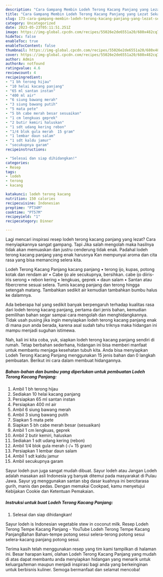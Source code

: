 ```yaml
---
description: "Cara Gampang Membin Lodeh Terong Kacang Panjang yang Lezat Sekali}"
title: "Cara Gampang Membin Lodeh Terong Kacang Panjang yang Lezat Sekali}"
slug: 173-cara-gampang-membin-lodeh-terong-kacang-panjang-yang-lezat-sekali
category: Uncategorized
date: 2023-05-23T05:11:51.251Z
image: https://img-global.cpcdn.com/recipes/55026e2de6551a20/680x482cq70/lodeh-terong-kacang-panjang-foto-resep-utama.jpg
hideToc: false
enableToc: true
enableTocContent: false
thumbnail: https://img-global.cpcdn.com/recipes/55026e2de6551a20/680x482cq70/lodeh-terong-kacang-panjang-foto-resep-utama.jpg
cover: https://img-global.cpcdn.com/recipes/55026e2de6551a20/680x482cq70/lodeh-terong-kacang-panjang-foto-resep-utama.jpg
author: Admin
authorAv: notfound
ratingvalue: 4.6
reviewcount: 4
recipeingredient:
- "1 bh terong hijau"
- "10 helai kacang panjang"
- "65 ml santan instan"
- "400 ml air"
- "6 siung bawang merah"
- "3 siung bawang putih"
- "5 mata pete"
- "5 bh cabe merah besar sesuaikan"
- "1 cm lengkuas geprek"
- "2 butir kemiri haluskan"
- "1 sdt udang kering rebon"
- "1/4 blok gula merah  15 gram"
- "1 lembar daun salam"
- "1 sdt kaldu jamur"
- "secukupnya garam"
recipeinstructions:

- "Selesai dan siap dihidangkan!"
categories:
- Resep
tags:
- lodeh
- terong
- kacang

katakunci: lodeh terong kacang 
nutrition: 150 calories
recipecuisine: Indonesian
preptime: "PT34M"
cooktime: "PT57M"
recipeyield: "1"
recipecategory: Dinner

---
```



Lagi mencari inspirasi resep lodeh terong kacang panjang yang lezat? Cara menyiapkannya sangat gampang. Tapi Jika salah mengolah maka hasilnya tidak akan memuaskan dan justru cenderung tidak enak. Padahal lodeh terong kacang panjang yang enak harusnya Kan mempunyai aroma dan cita rasa yang bisa memancing selera kita.


Lodeh Terong Kacang Panjang kacang panjang • terong ijo, kupas, potong kotak dan rendam air • Cabe ijo ale secukupnya, bersihkan. cabe ijo diiris-iris serong • rebon kering • lengkuas, geprek • daun salam • Santan atau fibercreme sesuai selera. Tumis kacang panjang dan terong hingga setengah matang. Tambahkan sedikit air kemudian tambahkan bumbu halus ke dalamnya.

Ada beberapa hal yang sedikit banyak berpengaruh terhadap kualitas rasa dari lodeh terong kacang panjang, pertama dari jenis bahan, kemudian pemilihan bahan segar sampai cara mengolah dan menghidangkannya. Tidak usah pusing jika ingin menyiapkan lodeh terong kacang panjang enak di mana pun anda berada, karena asal sudah tahu triknya maka hidangan ini mampu menjadi suguhan istimewa.


Nah, kali ini kita coba, yuk, siapkan lodeh terong kacang panjang sendiri di rumah. Tetap berbahan sederhana, hidangan ini bisa memberi manfaat untuk membantu menjaga kesehatan tubuh kita. Anda bisa menyiapkan Lodeh Terong Kacang Panjang menggunakan 15 jenis bahan dan 0 langkah pembuatan. Berikut ini cara dalam membuat hidangannya.

<!--inarticleads1-->

##### Bahan-bahan dan bumbu yang diperlukan untuk pembuatan Lodeh Terong Kacang Panjang:

1. Ambil 1 bh terong hijau
1. Sediakan 10 helai kacang panjang
1. Persiapkan 65 ml santan instan
1. Persiapkan 400 ml air
1. Ambil 6 siung bawang merah
1. Ambil 3 siung bawang putih
1. Siapkan 5 mata pete
1. Siapkan 5 bh cabe merah besar (sesuaikan)
1. Ambil 1 cm lengkuas, geprek
1. Ambil 2 butir kemiri, haluskan
1. Sediakan 1 sdt udang kering (rebon)
1. Ambil 1/4 blok gula merah (-/+ 15 gram)
1. Persiapkan 1 lembar daun salam
1. Ambil 1 sdt kaldu jamur
1. Ambil secukupnya garam


Sayur lodeh pun juga sangat mudah dibuat. Sayur lodeh atau Jangan Lodeh adalah masakan asli Indonesia yg banyak ditemui pada masyarakat di Pulau Jawa. Sayur yg menggunakan santan sbg dasar kuahnya ini bercitarasa gurih, manis dan pedas. Dengan memakai Cookpad, kamu menyetujui Kebijakan Cookie dan Ketentuan Pemakaian. 

<!--inarticleads2-->

##### Instruksi untuk buat Lodeh Terong Kacang Panjang:


1. Selesai dan siap dihidangkan!

Sayur lodeh is Indonesian vegetable stew in coconut milk. Resep Lodeh Terong Tempe Kacang Panjang - YouTube Lodeh Terong Tempe Kacang PanjangBahan Bahan-tempe potong sesui selera-terong potong sesui selera-kacang panjang potong sesui. 

Terima kasih telah menggunakan resep yang tim kami tampilkan di halaman ini. Besar harapan kami, olahan Lodeh Terong Kacang Panjang yang mudah di atas dapat membantu anda menyiapkan hidangan yang menarik untuk keluarga/teman maupun menjadi inspirasi bagi anda yang berkeinginan untuk berbisnis kuliner. Semoga bermanfaat dan selamat mencoba!
